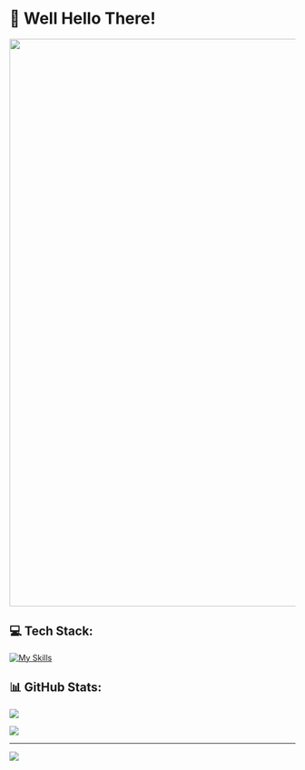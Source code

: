 # 👋 Well Hello There!
<img src="https://user-images.githubusercontent.com/74038190/212750155-3ceddfbd-19d3-40a3-87af-8d329c8323c4.gif" width="1000" >
<br/>

## 💻 Tech Stack:
[![My Skills](https://skillicons.dev/icons?i=js,ts,go,tailwind,react,nextjs,nodejs,express,prisma,postgres,mysql,devto,vercel)](https://skillicons.dev)

## 📊 GitHub Stats:
![](https://github-readme-streak-stats.herokuapp.com/?user=nbintang&theme=dark&hide_border=true)<br/>

![](https://github-readme-stats.vercel.app/api/top-langs/?username=nbintang&theme=dark&hide_border=true&include_all_commits=true&count_private=true&layout=compact)


---
[![](https://visitcount.itsvg.in/api?id=nbintang&icon=4&color=0)](https://visitcount.itsvg.in)

<!-- Proudly created with GPRM ( https://gprm.itsvg.in ) -->

